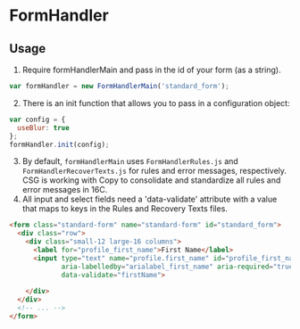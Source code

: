 # FormHandler

## Usage

1. Require formHandlerMain and pass in the id of your form (as a string).
```javascript
var formHandler = new FormHandlerMain('standard_form');  
```
2. There is an init function that allows you to pass in a configuration object:
```javascript
var config = {
  useBlur: true
};     
formHandler.init(config);
```
3. By default, `formHandlerMain` uses `FormHandlerRules.js`  and `FormHandlerRecoverTexts.js` for rules and error messages, respectively.  CSG is working with Copy to consolidate and standardize all rules and error messages in 16C.
4. All input and select fields need a 'data-validate' attribute with a value that maps to keys in the Rules and Recovery Texts files.
```html
<form class="standard-form" name="standard-form" id="standard_form">
  <div class="row">
    <div class="small-12 large-16 columns">
      <label for="profile_first_name">First Name</label>
      <input type="text" name="profile.first_name" id="profile_first_name" title="First Name" 
             aria-labelledby="arialabel_first_name" aria-required="true" 
             data-validate="firstName">
             
    </div>
  </div>
  <!-- ... -->
</form>
```